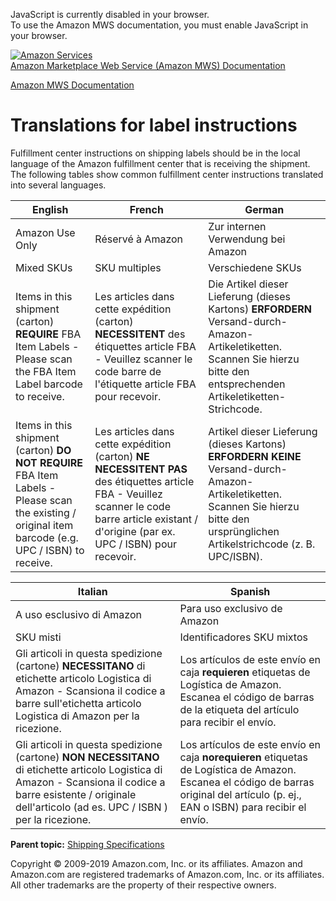 <div id="MWSDX_noscript">

JavaScript is currently disabled in your browser.  
To use the Amazon MWS documentation, you must enable JavaScript in your
browser.

</div>

<div id="MWSDX_divtop">

[![Amazon
Services](https://images-na.ssl-images-amazon.com/images/G/08/mwsportal/fr_FR/amazonservices.gif "Amazon Services")](http://services.amazon.fr)  
<span id="MWSDX_titlebar">[Amazon Marketplace Web Service (Amazon MWS)
Documentation](https://developer.amazonservices.fr/gp/mws/docs.html)</span>

</div>

<div id="MWSDX_divbottom">

<div id="MWSDX_divleft">

<div id="MWSDX_toc">

</div>

</div>

<div id="MWSDX_divright">

<div id="MWSDX_content">

<span id="MWSDX_breadcrumbs">[Amazon MWS
Documentation](https://developer.amazonservices.fr/gp/mws/docs.html)</span>

Translations for label instructions
===================================

<div class="body conbody">

Fulfillment center instructions on shipping labels should be in the
local language of the Amazon fulfillment center that is receiving the
shipment. The following tables show common fulfillment center
instructions translated into several languages.

<div class="tablenoborder">

| English                                                                                                                                             | French                                                                                                                                                                                          | German                                                                                                                                                                               |
|-----------------------------------------------------------------------------------------------------------------------------------------------------|-------------------------------------------------------------------------------------------------------------------------------------------------------------------------------------------------|--------------------------------------------------------------------------------------------------------------------------------------------------------------------------------------|
| Amazon Use Only                                                                                                                                     | Réservé à Amazon                                                                                                                                                                                | Zur internen Verwendung bei Amazon                                                                                                                                                   |
| Mixed SKUs                                                                                                                                          | SKU multiples                                                                                                                                                                                   | Verschiedene SKUs                                                                                                                                                                    |
| Items in this shipment (carton) **REQUIRE** FBA Item Labels - Please scan the FBA Item Label barcode to receive.                                    | Les articles dans cette expédition (carton) **NECESSITENT** des étiquettes article FBA - Veuillez scanner le code barre de l'étiquette article FBA pour recevoir.                               | Die Artikel dieser Lieferung (dieses Kartons) **ERFORDERN** Versand-durch-Amazon-Artikeletiketten. Scannen Sie hierzu bitte den entsprechenden Artikeletiketten-Strichcode.          |
| Items in this shipment (carton) **DO NOT REQUIRE** FBA Item Labels - Please scan the existing / original item barcode (e.g. UPC / ISBN) to receive. | Les articles dans cette expédition (carton) **NE NECESSITENT PAS** des étiquettes article FBA - Veuillez scanner le code barre article existant / d'origine (par ex. UPC / ISBN) pour recevoir. | Artikel dieser Lieferung (dieses Kartons) **ERFORDERN KEINE** Versand-durch-Amazon-Artikeletiketten. Scannen Sie hierzu bitte den ursprünglichen Artikelstrichcode (z. B. UPC/ISBN). |

</div>

<div class="tablenoborder">

| Italian                                                                                                                                                                                                            | Spanish                                                                                                                                                                             |
|--------------------------------------------------------------------------------------------------------------------------------------------------------------------------------------------------------------------|-------------------------------------------------------------------------------------------------------------------------------------------------------------------------------------|
| A uso esclusivo di Amazon                                                                                                                                                                                          | Para uso exclusivo de Amazon                                                                                                                                                        |
| SKU misti                                                                                                                                                                                                          | Identificadores SKU mixtos                                                                                                                                                          |
| Gli articoli in questa spedizione (cartone) **NECESSITANO** di etichette articolo Logistica di Amazon - Scansiona il codice a barre sull'etichetta articolo Logistica di Amazon per la ricezione.                  | Los artículos de este envío en caja **requieren** etiquetas de Logística de Amazon. Escanea el código de barras de la etiqueta del artículo para recibir el envío.                  |
| Gli articoli in questa spedizione (cartone) **NON NECESSITANO** di etichette articolo Logistica di Amazon - Scansiona il codice a barre esistente / originale dell'articolo (ad es. UPC / ISBN ) per la ricezione. | Los artículos de este envío en caja **norequieren** etiquetas de Logística de Amazon. Escanea el código de barras original del artículo (p. ej., EAN o ISBN) para recibir el envío. |

</div>

</div>

<div class="related-links">

<div class="familylinks">

<div class="parentlink">

**Parent topic:**
<a href="../fba_guide/FBAGuide_ShippingSpecs.md" class="link">Shipping Specifications</a>

</div>

</div>

</div>

<div id="MWSDX_footer">

Copyright © 2009-2019 Amazon.com, Inc. or its affiliates. Amazon and
Amazon.com are registered trademarks of Amazon.com, Inc. or its
affiliates. All other trademarks are the property of their respective
owners.

</div>

</div>

</div>

<div style="clear: both;">

</div>

</div>
